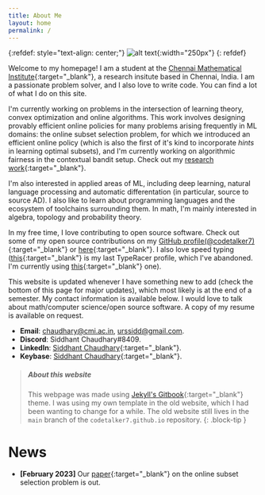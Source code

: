 ```yaml
---
title: About Me
layout: home
permalink: /
---
```


{:refdef: style="text-align: center;"}
![alt text](/assets/images/homepage-modified.png "My picture"){:width="250px"}
{: refdef}

Welcome to my homepage! I am a student at the [Chennai Mathematical Institute](https://www.cmi.ac.in/){:target="\_blank"}, a research insitute based in Chennai, India. I am a passionate problem solver, and I also love to write code. You can find a lot of what I do on this site.

I'm currently working on problems in the intersection of learning theory, convex optimization and online algorithms. This work involves designing provably efficient online policies for many problems arising frequently in ML domains: the online subset selection problem, for which we introduced an efficient online policy (which is also the first of it's kind to incorporate *hints* in learning optimal subsets), and I'm currently working on algorithmic fairness in the contextual bandit setup. Check out my [research work](/pages/research){:target="\_blank"}.

I'm also interested in applied areas of ML, including deep learning, natural language processing and automatic differentation (in particular, source to source AD). I also like to learn about programming languages and the ecosystem of toolchains surrounding them. In math, I'm mainly interested in algebra, topology and probability theory.

In my free time, I love contributing to open source software. Check out some of my open source contributions on my [GitHub profile(@codetalker7)](https://github.com/codetalker7){:target="\_blank"} or [here](/pages/code){:target="\_blank"}. I also love speed typing ([this](https://data.typeracer.com/pit/profile?user=code_talker){:target="\_blank"} is my last TypeRacer profile, which I've abandoned. I'm currently using [this](https://data.typeracer.com/pit/profile?user=professor_pyg){:target="\_blank"} one).

This website is updated whenever I have something new to add (check the bottom of this page for major updates), which most likely is at the end of a semester. My contact information is available below. I would love to talk about math/computer science/open source software. A copy of my resume is available on request.

- **Email**: [chaudhary@cmi.ac.in](mailto:chaudhary@cmi.ac.in), [urssidd@gmail.com](mailto:urssidd@gmail.com).
- **Discord**: Siddhant Chaudhary#8409.
- **LinkedIn**: [Siddhant Chaudhary](https://www.linkedin.com/in/siddhant-chaudhary-84182110a/){:target="\_blank"}.
- **Keybase**: [Siddhant Chaudhary](https://keybase.io/codetalker7){:target="\_blank"}.

> ##### About this website
>
> This webpage was made using [Jekyll's Gitbook](https://sighingnow.github.io/jekyll-gitbook/){:target="\_blank"} theme. I was using my own template in the old website, which I had been wanting to change for a while. The old website still lives in the `main` branch of the `codetalker7.github.io` repository.
{: .block-tip }

# News

- **[February 2023]** Our [paper](https://arxiv.org/abs/2209.14222){:target="\_blank"} on the online subset selection problem is out.
